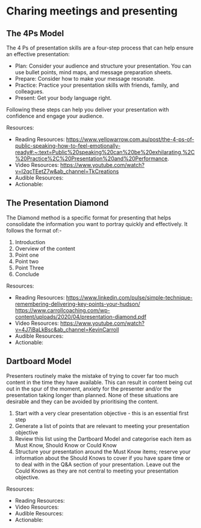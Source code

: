 # Charing meetings and presenting

## The 4Ps Model

The 4 Ps of presentation skills are a four-step process that can help ensure an effective presentation:

- Plan: Consider your audience and structure your presentation. You can use bullet points, mind maps, and message preparation sheets.
- Prepare: Consider how to make your message resonate.
- Practice: Practice your presentation skills with friends, family, and colleagues.
- Present: Get your body language right. 

Following these steps can help you deliver your presentation with confidence and engage your audience.

Resources: 
- Reading Resources: https://www.yellowarrow.com.au/post/the-4-ps-of-public-speaking-how-to-feel-emotionally-ready#:~:text=Public%20speaking%20can%20be%20exhilarating,%2C%20Practice%2C%20Presentation%20and%20Performance.
- Video Resources: https://www.youtube.com/watch?v=I2qcTEetZ7w&ab_channel=TkCreations
- Audible Resources:
- Actionable: 

## The Presentation Diamond

The Diamond method is a specific format for presenting that helps consolidate the information you want to portray quickly and effectively. It follows the format of:-

1. Introduction
2. Overview of the content
3. Point one
4. Point two
5. Point Three
6. Conclude 

Resources: 
- Reading Resources: https://www.linkedin.com/pulse/simple-technique-remembering-delivering-key-points-your-hudson/
https://www.carrollcoaching.com/wp-content/uploads/2020/04/presentation-diamond.pdf
- Video Resources: https://www.youtube.com/watch?v=4J7iBaLkBsc&ab_channel=KevinCarroll
- Audible Resources:
- Actionable: 

## Dartboard Model

Presenters routinely make the mistake of trying to cover far too much content in the time they have available. This can result in content being cut out in the spur of the moment, anxiety for the presenter and/or the presentation taking longer than planned. None of these situations are desirable and they can be avoided by prioritising the content.

1. Start with a very clear presentation objective - this is an essential first step
2. Generate a list of points that are relevant to meeting your presentation objective
3. Review this list using the Dartboard Model and categorise each item as Must Know, Should Know or Could Know
4. Structure your presentation around the Must Know items; reserve your information about the Should Knows to cover if you have spare time or to deal with in the Q&A section of your presentation. Leave out the Could Knows as they are not central to meeting your presentation objective.

Resources: 
- Reading Resources: 
- Video Resources: 
- Audible Resources:
- Actionable: 